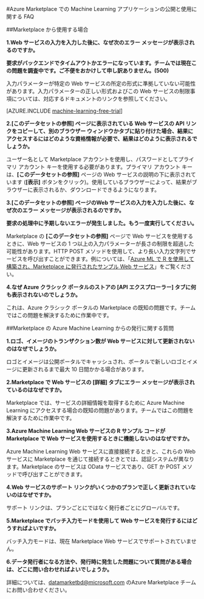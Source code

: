 <properties 
	pageTitle="Azure Marketplace に Machine Learning Web service の公開と使用に関する FAQ | Microsoft Azure" 
	description="よく寄せられる質問" 
	services="machine-learning" 
	documentationCenter="" 
	authors="bharaths" 
	manager="paulettm" 
	editor="cgronlun"/>

<tags 
	ms.service="machine-learning" 
	ms.workload="data-services" 
	ms.tgt_pltfrm="na" 
	ms.devlang="na" 
	ms.topic="article" 
	ms.date="03/07/2016" 
	ms.author="bharaths"/>

#Azure Marketplace での Machine Learning アプリケーションの公開と使用に関する FAQ

##Marketplace から使用する場合


**1.Web サービスの入力を入力した後に、なぜ次のエラー メッセージが表示されるのですか。**

**要求がバックエンドでタイムアウトかエラーになっています。チームでは現在この問題を調査中です。ご不便をおかけして申し訳ありません。(500)**

入力パラメーターが特定の Web サービスの所定の形式に準拠していない可能性があります。入力パラメーターの正しい形式およびこの Web サービスの制限事項については、対応するドキュメントのリンクを参照してください。


[AZURE.INCLUDE [machine-learning-free-trial](../../includes/machine-learning-free-trial.md)]

**2.[このデータセットの参照] ページに表示されている Web サービスの API リンクをコピーして、別のブラウザー ウィンドウかタブに貼り付けた場合、結果にアクセスするにはどのような資格情報が必要で、結果はどのように表示されるでしょうか。**

ユーザー名として Marketplace アカウントを使用し、パスワードとしてプライマリ アカウント キーを使用する必要があります。プライマリ アカウント キーは、**[このデータセットの参照]** ページの Web サービスの説明の下に表示されています (**[表示]** ボタンをクリック)。使用しているブラウザーによって、結果がブラウザーに表示されるか、ダウンロードできるようになります。

**3.[このデータセットの参照] ページのWeb サービスの入力を入力した後に、なぜ次のエラー メッセージが表示されるのですか。**

**要求の処理中に予期しないエラーが発生しました。もう一度実行してください。**

Marketplace の **[このデータセットの参照]** ページで Web サービスを使用するときに、Web サービスの 1 つ以上の入力パラメーターが長さの制限を超過した可能性があります。HTTP POST メソッドを使用して、より長い入力文字列でサービスを呼び出すことができます。例については、「[Azure ML で R を使用して構築され、Marketplace に発行されたサンプル Web サービス](machine-learning-r-csharp-web-service-examples.md)」をご覧ください。

**4.なぜ Azure クラシック ポータルのストアの [API エクスプローラー] タブに何も表示されないのでしょうか。**

これは、Azure クラシック ポータルの Marketplace の既知の問題です。チームではこの問題を解決するために作業中です。


##Marketplace の Azure Machine Learning からの発行に関する質問

**1.ロゴ、イメージのトランザクション数が Web サービスに対して更新されないのはなぜでしょうか。**

ロゴとイメージは公開ポータルでキャッシュされ、ポータルで新しいロゴとイメージに更新されるまで最大 10 日間かかる場合があります。

**2.Marketplace で Web サービスの [詳細] タブにエラー メッセージが表示されているのはなぜですか。**

Marketplace では、サービスの詳細情報を取得するために Azure Machine Learning にアクセスする場合の既知の問題があります。チームではこの問題を解決するために作業中です。

**3.Azure Machine Learning Web サービスの R サンプル コードが Marketplace で Web サービスを使用するときに機能しないのはなぜですか。**

Azure Machine Learning Web サービスに直接接続するときと、これらの Web サービスに Marketplace を通じて接続するときとでは、認証システムが異なります。Marketplace のサービスは OData サービスであり、GET か POST メソッドで呼び出すことができます。

**4.Web サービスのサポート リンクがいくつかのプランで正しく更新されていないのはなぜですか。**

サポート リンクは、プランごとにではなく発行者ごとにグローバルです。

**5.Marketplace でバッチ入力モードを使用して Web サービスを発行するにはどうすればよいですか。**

バッチ入力モードは、現在 Marketplace Web サービスでサポートされていません。

**6.データ発行者になる方法や、発行時に発生した問題について質問がある場合は、どこに問い合わせればよいでしょうか。**

詳細については、<datamarketbd@microsoft.com> のAzure Marketplace チームにお問い合わせください。





 

<!---HONumber=AcomDC_0309_2016-->